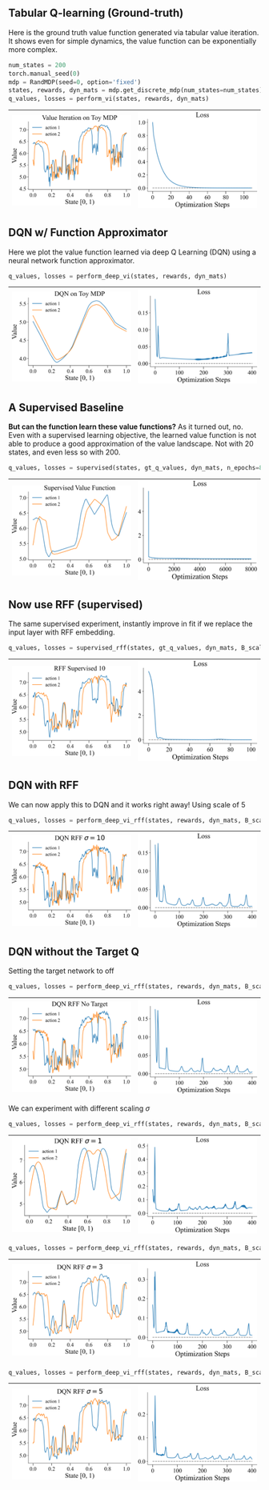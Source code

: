 
## Tabular Q-learning (Ground-truth)

Here is the ground truth value function generated via tabular
value iteration. It shows even for simple dynamics, the value
function can be exponentially more complex.

```python
num_states = 200
torch.manual_seed(0)
mdp = RandMDP(seed=0, option='fixed')
states, rewards, dyn_mats = mdp.get_discrete_mdp(num_states=num_states)
q_values, losses = perform_vi(states, rewards, dyn_mats)
```
| <img style="align-self:center; zoom:0.3;" src="value_iteration_fine/value_iteration.png?ts=990127" image="None" styles="{'margin': '0.5em'}" width="None" height="None" dpi="300"/> | <img style="align-self:center; zoom:0.3;" src="value_iteration_fine/value_iteration_loss.png?ts=426308" image="None" styles="{'margin': '0.5em'}" width="None" height="None" dpi="300"/> |
|:-----------------------------------------------------------------------------------------------------------------------------------------------------------------------------------:|:----------------------------------------------------------------------------------------------------------------------------------------------------------------------------------------:|


## DQN w/ Function Approximator

Here we plot the value function learned via deep Q Learning 
(DQN) using a neural network function approximator.

```python
q_values, losses = perform_deep_vi(states, rewards, dyn_mats)
```
| <img style="align-self:center; zoom:0.3;" src="value_iteration_fine/dqn.png?ts=312323" image="None" styles="{'margin': '0.5em'}" width="None" height="None" dpi="300"/> | <img style="align-self:center; zoom:0.3;" src="value_iteration_fine/dqn_loss.png?ts=662742" image="None" styles="{'margin': '0.5em'}" width="None" height="None" dpi="300"/> |
|:-----------------------------------------------------------------------------------------------------------------------------------------------------------------------:|:----------------------------------------------------------------------------------------------------------------------------------------------------------------------------:|


## A Supervised Baseline

**But can the function learn these value functions?** As it turned out, no.
Even with a supervised learning objective, the learned value function is
not able to produce a good approximation of the value landscape. Not
with 20 states, and even less so with 200.

```python
q_values, losses = supervised(states, gt_q_values, dyn_mats, n_epochs=8000)
```
| <img style="align-self:center; zoom:0.3;" src="value_iteration_fine/supervised.png?ts=914362" image="None" styles="{'margin': '0.5em'}" width="None" height="None" dpi="300"/> | <img style="align-self:center; zoom:0.3;" src="value_iteration_fine/supervised_loss.png?ts=326986" image="None" styles="{'margin': '0.5em'}" width="None" height="None" dpi="300"/> |
|:------------------------------------------------------------------------------------------------------------------------------------------------------------------------------:|:-----------------------------------------------------------------------------------------------------------------------------------------------------------------------------------:|


## Now use RFF (supervised)

The same supervised experiment, instantly improve in fit if we 
replace the input layer with RFF embedding.

```python
q_values, losses = supervised_rff(states, gt_q_values, dyn_mats, B_scale=10)
```
| <img style="align-self:center; zoom:0.3;" src="value_iteration_fine/supervised_rff.png?ts=754094" image="None" styles="{'margin': '0.5em'}" width="None" height="None" dpi="300"/> | <img style="align-self:center; zoom:0.3;" src="value_iteration_fine/supervised_rff_loss.png?ts=111064" image="None" styles="{'margin': '0.5em'}" width="None" height="None" dpi="300"/> |
|:----------------------------------------------------------------------------------------------------------------------------------------------------------------------------------:|:---------------------------------------------------------------------------------------------------------------------------------------------------------------------------------------:|


## DQN with RFF 

We can now apply this to DQN and it works right away! Using scale of 5

```python
q_values, losses = perform_deep_vi_rff(states, rewards, dyn_mats, B_scale=10)
```
| <img style="align-self:center; zoom:0.3;" src="value_iteration_fine/dqn_rff_10.png?ts=117559" image="None" styles="{'margin': '0.5em'}" width="None" height="None" dpi="300"/> | <img style="align-self:center; zoom:0.3;" src="value_iteration_fine/dqn_rff_10_loss.png?ts=762832" image="None" styles="{'margin': '0.5em'}" width="None" height="None" dpi="300"/> |
|:------------------------------------------------------------------------------------------------------------------------------------------------------------------------------:|:-----------------------------------------------------------------------------------------------------------------------------------------------------------------------------------:|


## DQN without the Target Q

Setting the target network to off

```python
q_values, losses = perform_deep_vi_rff(states, rewards, dyn_mats, B_scale=10, target_freq=None)
```
| <img style="align-self:center; zoom:0.3;" src="value_iteration_fine/dqn_rff_no_target.png?ts=477295" image="None" styles="{'margin': '0.5em'}" width="None" height="None" dpi="300"/> | <img style="align-self:center; zoom:0.3;" src="value_iteration_fine/dqn_rff_no_target_loss.png?ts=055468" image="None" styles="{'margin': '0.5em'}" width="None" height="None" dpi="300"/> |
|:-------------------------------------------------------------------------------------------------------------------------------------------------------------------------------------:|:------------------------------------------------------------------------------------------------------------------------------------------------------------------------------------------:|


We can experiment with different scaling $\sigma$

```python
q_values, losses = perform_deep_vi_rff(states, rewards, dyn_mats, B_scale=1)
```
| <img style="align-self:center; zoom:0.3;" src="value_iteration_fine/dqn_rff_1.png?ts=459798" image="None" styles="{'margin': '0.5em'}" width="None" height="None" dpi="300"/> | <img style="align-self:center; zoom:0.3;" src="value_iteration_fine/dqn_rff_1_loss.png?ts=838868" image="None" styles="{'margin': '0.5em'}" width="None" height="None" dpi="300"/> |
|:-----------------------------------------------------------------------------------------------------------------------------------------------------------------------------:|:----------------------------------------------------------------------------------------------------------------------------------------------------------------------------------:|

```python
q_values, losses = perform_deep_vi_rff(states, rewards, dyn_mats, B_scale=3)
```
| <img style="align-self:center; zoom:0.3;" src="value_iteration_fine/dqn_rff_3.png?ts=946977" image="None" styles="{'margin': '0.5em'}" width="None" height="None" dpi="300"/> | <img style="align-self:center; zoom:0.3;" src="value_iteration_fine/dqn_rff_3_loss.png?ts=347525" image="None" styles="{'margin': '0.5em'}" width="None" height="None" dpi="300"/> |
|:-----------------------------------------------------------------------------------------------------------------------------------------------------------------------------:|:----------------------------------------------------------------------------------------------------------------------------------------------------------------------------------:|

```python
q_values, losses = perform_deep_vi_rff(states, rewards, dyn_mats, B_scale=5)
```
| <img style="align-self:center; zoom:0.3;" src="value_iteration_fine/dqn_rff_5.png?ts=252088" image="None" styles="{'margin': '0.5em'}" width="None" height="None" dpi="300"/> | <img style="align-self:center; zoom:0.3;" src="value_iteration_fine/dqn_rff_5_loss.png?ts=659789" image="None" styles="{'margin': '0.5em'}" width="None" height="None" dpi="300"/> |
|:-----------------------------------------------------------------------------------------------------------------------------------------------------------------------------:|:----------------------------------------------------------------------------------------------------------------------------------------------------------------------------------:|
